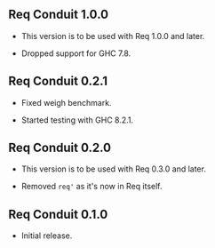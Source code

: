 ## Req Conduit 1.0.0

* This version is to be used with Req 1.0.0 and later.

* Dropped support for GHC 7.8.

## Req Conduit 0.2.1

* Fixed weigh benchmark.

* Started testing with GHC 8.2.1.

## Req Conduit 0.2.0

* This version is to be used with Req 0.3.0 and later.

* Removed `req'` as it's now in Req itself.

## Req Conduit 0.1.0

* Initial release.
